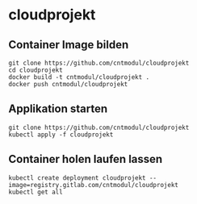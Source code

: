 # cloudprojekt

## Container Image bilden

    git clone https://github.com/cntmodul/cloudprojekt
    cd cloudprojekt
    docker build -t cntmodul/cloudprojekt .
    docker push cntmodul/cloudprojekt
    
    
## Applikation starten

    git clone https://github.com/cntmodul/cloudprojekt
    kubectl apply -f cloudprojekt


## Container holen laufen lassen

    kubectl create deployment cloudprojekt --image=registry.gitlab.com/cntmodul/cloudprojekt
    kubectl get all
